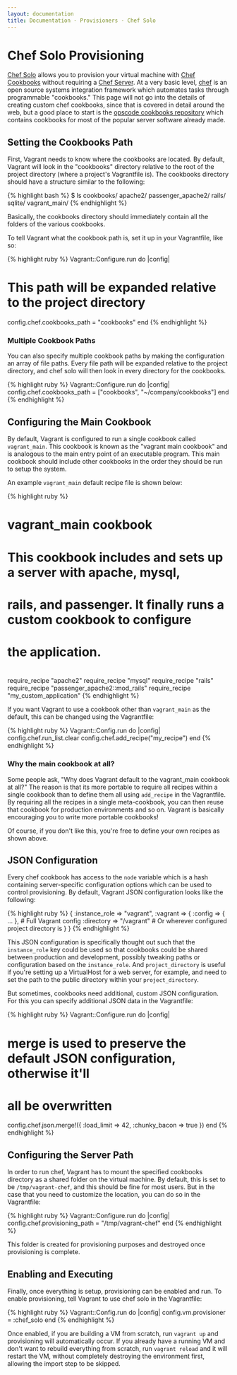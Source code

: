 ```yaml
---
layout: documentation
title: Documentation - Provisioners - Chef Solo
---
```

# Chef Solo Provisioning

[Chef Solo](http://wiki.opscode.com/display/chef/Chef+Solo) allows you to provision your virtual
machine with [Chef Cookbooks](http://wiki.opscode.com/display/chef/Cookbooks) without requiring a
[Chef Server](http://wiki.opscode.com/display/chef/Chef+Server). At a very basic level, [chef](http://www.opscode.com/chef/)
is an open source systems integration framework which automates tasks through programmable "cookbooks."
This page will not go into the details of creating custom chef cookbooks, since that
is covered in detail around the web, but a good place to start is the [opscode cookbooks repository](http://github.com/opscode/cookbooks)
which contains cookbooks for most of the popular server software already made.

## Setting the Cookbooks Path

First, Vagrant needs to know where the cookbooks are located. By default, Vagrant will
look in the "cookbooks" directory relative to the root of the project directory (where
a project's Vagrantfile is). The cookbooks directory should have a structure similar to
the following:

{% highlight bash %}
$ ls cookbooks/
apache2/
passenger_apache2/
rails/
sqlite/
vagrant_main/
{% endhighlight %}

Basically, the cookbooks directory should immediately contain all the folders of the
various cookbooks.

To tell Vagrant what the cookbook path is, set it up in your Vagrantfile, like so:

{% highlight ruby %}
Vagrant::Configure.run do |config|
  # This path will be expanded relative to the project directory
  config.chef.cookbooks_path = "cookbooks"
end
{% endhighlight %}

<div class="info">
  <h3>Multiple Cookbook Paths</h3>
  <p>
    You can also specify multiple cookbook paths by making the configuration an
    array of file paths. Every file path will be expanded relative to the project
    directory, and chef solo will then look in every directory for the cookbooks.

{% highlight ruby %}
Vagrant::Configure.run do |config|
  config.chef.cookbooks_path = ["cookbooks", "~/company/cookbooks"]
end
{% endhighlight %}
  </p>
</div>

## Configuring the Main Cookbook

By default, Vagrant is configured to run a single cookbook called `vagrant_main`.
This cookbook is known as the "vagrant main cookbook" and is analogous to the
main entry point of an executable program. This main cookbook should include
other cookbooks in the order they should be run to setup the system.

An example `vagrant_main` default recipe file is shown below:

{% highlight ruby %}
# vagrant_main cookbook
# This cookbook includes and sets up a server with apache, mysql,
# rails, and passenger. It finally runs a custom cookbook to configure
# the application.
#
require_recipe "apache2"
require_recipe "mysql"
require_recipe "rails"
require_recipe "passenger_apache2::mod_rails"
require_recipe "my_custom_application"
{% endhighlight %}

If you want Vagrant to use a cookbook other than `vagrant_main` as the default,
this can be changed using the Vagrantfile:

{% highlight ruby %}
Vagrant::Config.run do |config|
  config.chef.run_list.clear
  config.chef.add_recipe("my_recipe")
end
{% endhighlight %}

<div class="info">
  <h3>Why the main cookbook at all?</h3>
  <p>
    Some people ask, "Why does Vagrant default to the vagrant_main cookbook at all?"
    The reason is that its more portable to require all recipes within a single cookbook
    than to define them all using <code>add_recipe</code> in the Vagrantfile. By
    requiring all the recipes in a single meta-cookbook, you can then reuse that cookbook
    for production environments and so on. Vagrant is basically encouraging you
    to write more portable cookbooks!
  </p>
  <p>
    Of course, if you don't like this, you're free to define your own recipes
    as shown above.
  </p>
</div>

## JSON Configuration

Every chef cookbook has access to the `node` variable which is a hash containing
server-specific configuration options which can be used to control provisioning.
By default, Vagrant JSON configuration looks like the following:

{% highlight ruby %}
{
  :instance_role => "vagrant",
  :vagrant => {
    :config => { ... }, # Full Vagrant config
    :directory => "/vagrant" # Or wherever configured project directory is
  }
}
{% endhighlight %}

This JSON configuration is specifically thought out such that the `instance_role`
key could be used so that cookbooks could be shared between production and development,
possibly tweaking paths or configuration based on the `instance_role`. And
`project_directory` is useful if you're setting up a VirtualHost for a web server,
for example, and need to set the path to the public directory within your
`project_directory`.

But sometimes, cookbooks need additional, custom JSON configuration. For this
you can specify additional JSON data in the Vagrantfile:

{% highlight ruby %}
Vagrant::Configure.run do |config|
  # merge is used to preserve the default JSON configuration, otherwise it'll
  # all be overwritten
  config.chef.json.merge!({
    :load_limit => 42,
    :chunky_bacon => true
  })
end
{% endhighlight %}

## Configuring the Server Path

In order to run chef, Vagrant has to mount the specified cookbooks directory as a
shared folder on the virtual machine. By default, this is set to be `/tmp/vagrant-chef`,
and this should be fine for most users. But in the case that you need to customize
the location, you can do so in the Vagrantfile:

{% highlight ruby %}
Vagrant::Configure.run do |config|
  config.chef.provisioning_path = "/tmp/vagrant-chef"
end
{% endhighlight %}

This folder is created for provisioning purposes and destroyed once provisioning
is complete.

## Enabling and Executing

Finally, once everything is setup, provisioning can be enabled and run. To enable
provisioning, tell Vagrant to use chef solo in the Vagrantfile:

{% highlight ruby %}
Vagrant::Config.run do |config|
  config.vm.provisioner = :chef_solo
end
{% endhighlight %}

Once enabled, if you are building a VM from scratch, run `vagrant up` and provisioning
will automatically occur. If you already have a running VM and don't want to rebuild
everything from scratch, run `vagrant reload` and it will restart the VM, without completely
destroying the environment first, allowing the import step to be skipped.